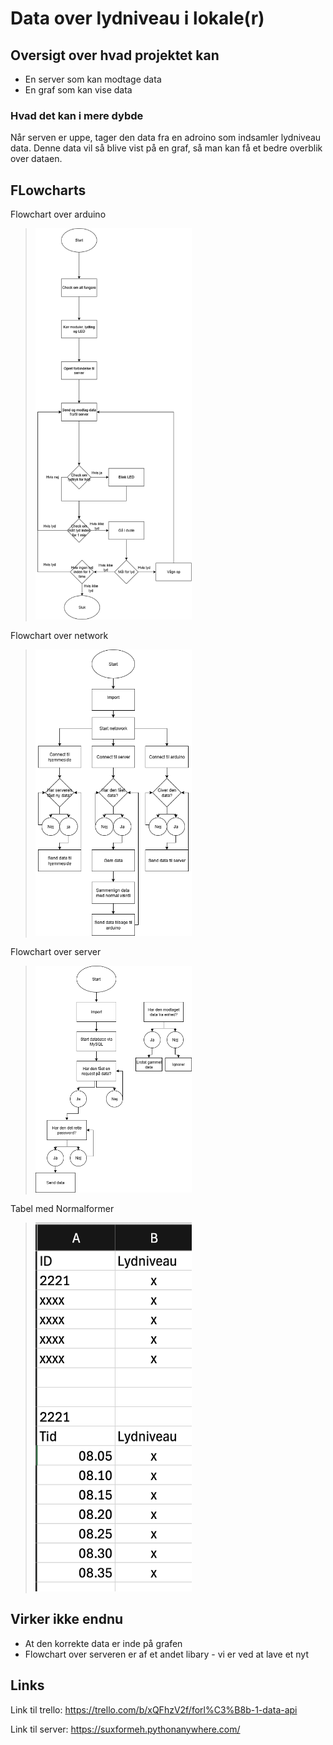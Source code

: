 # Data over lydniveau i lokale(r)

## Oversigt over hvad projektet kan

* En server som kan modtage data
* En graf som kan vise data

### Hvad det kan i mere dybde
Når serven er uppe, tager den data fra en adroino som indsamler lydniveau data. Denne data vil så blive vist på en graf, så man kan få et bedre overblik over dataen. 

## FLowcharts
Flowchart over arduino 
><img width="250" src="https://github.com/LumpaClumpa/Data-for-lyd-niveau/blob/main/Flowcharts/Arduino%20flowchart.drawio.png" />
Flowchart over network
><img width="250" src="https://github.com/LumpaClumpa/Data-for-lyd-niveau/blob/main/Flowcharts/Network_Flowchart.drawio.png" />
Flowchart over server
><img width="250" src="https://github.com/LumpaClumpa/Data-for-lyd-niveau/blob/main/Flowcharts/Server_Flowchart.drawio.png" />
Tabel med Normalformer 
><img width="250" src="https://github.com/LumpaClumpa/Data-for-lyd-niveau/blob/main/Screenshot 2025-10-27 at 11.29.32.png" />

## Virker ikke endnu
* At den korrekte data er inde på grafen
* Flowchart over serveren er af et andet libary - vi er ved at lave et nyt


## Links
Link til trello: https://trello.com/b/xQFhzV2f/forl%C3%B8b-1-data-api

Link til server: https://suxformeh.pythonanywhere.com/


